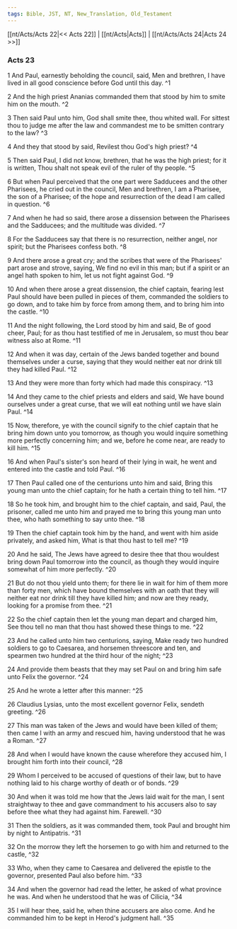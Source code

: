 ```yaml
---
tags: Bible, JST, NT, New_Translation, Old_Testament
---
```


[[nt/Acts/Acts 22|<< Acts 22]] | [[nt/Acts|Acts]] | [[nt/Acts/Acts 24|Acts 24 >>]]

### Acts 23

1 And Paul, earnestly beholding the council, said, Men and brethren, I have lived in all good conscience before God until this day.  ^1

2 And the high priest Ananias commanded them that stood by him to smite him on the mouth.  ^2

3 Then said Paul unto him, God shall smite thee, thou whited wall. For sittest thou to judge me after the law and commandest me to be smitten contrary to the law?  ^3

4 And they that stood by said, Revilest thou God\'s high priest?  ^4

5 Then said Paul, I did not know, brethren, that he was the high priest; for it is written, Thou shalt not speak evil of the ruler of thy people.  ^5

6 But when Paul perceived that the one part were Sadducees and the other Pharisees, he cried out in the council, Men and brethren, I am a Pharisee, the son of a Pharisee; of the hope and resurrection of the dead I am called in question.  ^6

7 And when he had so said, there arose a dissension between the Pharisees and the Sadducees; and the multitude was divided.  ^7

8 For the Sadducees say that there is no resurrection, neither angel, nor spirit; but the Pharisees confess both.  ^8

9 And there arose a great cry; and the scribes that were of the Pharisees\' part arose and strove, saying, We find no evil in this man; but if a spirit or an angel hath spoken to him, let us not fight against God.  ^9

10 And when there arose a great dissension, the chief captain, fearing lest Paul should have been pulled in pieces of them, commanded the soldiers to go down, and to take him by force from among them, and to bring him into the castle.  ^10

11 And the night following, the Lord stood by him and said, Be of good cheer, Paul; for as thou hast testified of me in Jerusalem, so must thou bear witness also at Rome.  ^11

12 And when it was day, certain of the Jews banded together and bound themselves under a curse, saying that they would neither eat nor drink till they had killed Paul.  ^12

13 And they were more than forty which had made this conspiracy.  ^13

14 And they came to the chief priests and elders and said, We have bound ourselves under a great curse, that we will eat nothing until we have slain Paul.  ^14

15 Now, therefore, ye with the council signify to the chief captain that he bring him down unto you tomorrow, as though you would inquire something more perfectly concerning him; and we, before he come near, are ready to kill him.  ^15

16 And when Paul\'s sister\'s son heard of their lying in wait, he went and entered into the castle and told Paul.  ^16

17 Then Paul called one of the centurions unto him and said, Bring this young man unto the chief captain; for he hath a certain thing to tell him.  ^17

18 So he took him, and brought him to the chief captain, and said, Paul, the prisoner, called me unto him and prayed me to bring this young man unto thee, who hath something to say unto thee.  ^18

19 Then the chief captain took him by the hand, and went with him aside privately, and asked him, What is that thou hast to tell me?  ^19

20 And he said, The Jews have agreed to desire thee that thou wouldest bring down Paul tomorrow into the council, as though they would inquire somewhat of him more perfectly.  ^20

21 But do not thou yield unto them; for there lie in wait for him of them more than forty men, which have bound themselves with an oath that they will neither eat nor drink till they have killed him; and now are they ready, looking for a promise from thee.  ^21

22 So the chief captain then let the young man depart and charged him, See thou tell no man that thou hast showed these things to me.  ^22

23 And he called unto him two centurions, saying, Make ready two hundred soldiers to go to Caesarea, and horsemen threescore and ten, and spearmen two hundred at the third hour of the night;  ^23

24 And provide them beasts that they may set Paul on and bring him safe unto Felix the governor.  ^24

25 And he wrote a letter after this manner:  ^25

26 Claudius Lysias, unto the most excellent governor Felix, sendeth greeting.  ^26

27 This man was taken of the Jews and would have been killed of them; then came I with an army and rescued him, having understood that he was a Roman.  ^27

28 And when I would have known the cause wherefore they accused him, I brought him forth into their council,  ^28

29 Whom I perceived to be accused of questions of their law, but to have nothing laid to his charge worthy of death or of bonds.  ^29

30 And when it was told me how that the Jews laid wait for the man, I sent straightway to thee and gave commandment to his accusers also to say before thee what they had against him. Farewell.  ^30

31 Then the soldiers, as it was commanded them, took Paul and brought him by night to Antipatris.  ^31

32 On the morrow they left the horsemen to go with him and returned to the castle,  ^32

33 Who, when they came to Caesarea and delivered the epistle to the governor, presented Paul also before him.  ^33

34 And when the governor had read the letter, he asked of what province he was. And when he understood that he was of Cilicia,  ^34

35 I will hear thee, said he, when thine accusers are also come. And he commanded him to be kept in Herod\'s judgment hall.  ^35

 
